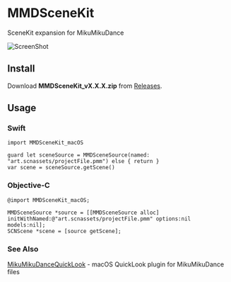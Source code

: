 # MMDSceneKit
SceneKit expansion for MikuMikuDance

![ScreenShot](https://github.com/magicien/MMDSceneKit/blob/master/screenshot.png)

## Install

Download **MMDSceneKit_vX.X.X.zip** from [Releases](https://github.com/magicien/MMDSceneKit/releases/latest).

## Usage

### Swift
```
import MMDSceneKit_macOS

guard let sceneSource = MMDSceneSource(named: "art.scnassets/projectFile.pmm") else { return }
var scene = sceneSource.getScene()
```

### Objective-C
```
@import MMDSceneKit_macOS;

MMDSceneSource *source = [[MMDSceneSource alloc] initWithNamed:@"art.scnassets/projectFile.pmm" options:nil models:nil];
SCNScene *scene = [source getScene];
```

### See Also

[MikuMikuDanceQuickLook](https://github.com/magicien/MikuMikuDanceQuickLook) - macOS QuickLook plugin for MikuMikuDance files
